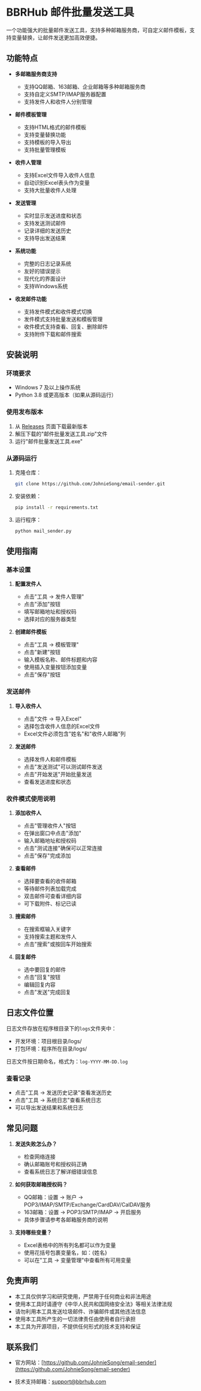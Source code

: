 # BBRHub 邮件批量发送工具

一个功能强大的批量邮件发送工具，支持多种邮箱服务商，可自定义邮件模板，支持变量替换，让邮件发送更加高效便捷。

## 功能特点

- **多邮箱服务商支持**
  - 支持QQ邮箱、163邮箱、企业邮箱等多种邮箱服务商
  - 支持自定义SMTP/IMAP服务器配置
  - 支持发件人和收件人分别管理

- **邮件模板管理**
  - 支持HTML格式的邮件模板
  - 支持变量替换功能
  - 支持模板的导入导出
  - 支持批量管理模板

- **收件人管理**
  - 支持Excel文件导入收件人信息
  - 自动识别Excel表头作为变量
  - 支持大批量收件人处理

- **发送管理**
  - 实时显示发送进度和状态
  - 支持发送测试邮件
  - 记录详细的发送历史
  - 支持导出发送结果

- **系统功能**
  - 完整的日志记录系统
  - 友好的错误提示
  - 现代化的界面设计
  - 支持Windows系统

- **收发邮件功能**
  - 支持发件模式和收件模式切换
  - 发件模式支持批量发送和模板管理
  - 收件模式支持查看、回复、删除邮件
  - 支持附件下载和邮件搜索

## 安装说明

### 环境要求
- Windows 7 及以上操作系统
- Python 3.8 或更高版本（如果从源码运行）

### 使用发布版本
1. 从 [Releases](https://github.com/JohnieSong/email-sender/releases) 页面下载最新版本
2. 解压下载的"邮件批量发送工具.zip"文件
3. 运行"邮件批量发送工具.exe"

### 从源码运行
1. 克隆仓库：
   ```bash
   git clone https://github.com/JohnieSong/email-sender.git
   ```

2. 安装依赖：
   ```bash
   pip install -r requirements.txt
   ```

3. 运行程序：
   ```bash
   python mail_sender.py
   ```

## 使用指南

### 基本设置
1. **配置发件人**
   - 点击"工具 -> 发件人管理"
   - 点击"添加"按钮
   - 填写邮箱地址和授权码
   - 选择对应的服务器类型

2. **创建邮件模板**
   - 点击"工具 -> 模板管理"
   - 点击"新建"按钮
   - 输入模板名称、邮件标题和内容
   - 使用插入变量按钮添加变量
   - 点击"保存"按钮

### 发送邮件
1. **导入收件人**
   - 点击"文件 -> 导入Excel"
   - 选择包含收件人信息的Excel文件
   - Excel文件必须包含"姓名"和"收件人邮箱"列

2. **发送邮件**
   - 选择发件人和邮件模板
   - 点击"发送测试"可以测试邮件发送
   - 点击"开始发送"开始批量发送
   - 查看发送进度和状态

### 收件模式使用说明
1. **添加收件人**
   - 点击"管理收件人"按钮
   - 在弹出窗口中点击"添加"
   - 输入邮箱地址和授权码
   - 点击"测试连接"确保可以正常连接
   - 点击"保存"完成添加

2. **查看邮件**
   - 选择要查看的收件邮箱
   - 等待邮件列表加载完成
   - 双击邮件可查看详细内容
   - 可下载附件、标记已读

3. **搜索邮件**
   - 在搜索框输入关键字
   - 支持搜索主题和发件人
   - 点击"搜索"或按回车开始搜索

4. **回复邮件**
   - 选中要回复的邮件
   - 点击"回复"按钮
   - 编辑回复内容
   - 点击"发送"完成回复

## 日志文件位置

日志文件存放在程序根目录下的`logs`文件夹中：
- 开发环境：项目根目录/logs/
- 打包环境：程序所在目录/logs/

日志文件按日期命名，格式为：`log-YYYY-MM-DD.log` 

### 查看记录
- 点击"工具 -> 发送历史记录"查看发送历史
- 点击"工具 -> 系统日志"查看系统日志
- 可以导出发送结果和系统日志

## 常见问题

1. **发送失败怎么办？**
   - 检查网络连接
   - 确认邮箱账号和授权码正确
   - 查看系统日志了解详细错误信息

2. **如何获取邮箱授权码？**
   - QQ邮箱：设置 -> 账户 -> POP3/IMAP/SMTP/Exchange/CardDAV/CalDAV服务
   - 163邮箱：设置 -> POP3/SMTP/IMAP -> 开启服务
   - 具体步骤请参考各邮箱服务商的说明

3. **支持哪些变量？**
   - Excel表格中的所有列名都可以作为变量
   - 使用花括号包裹变量名，如：{姓名}
   - 可以在"工具 -> 变量管理"中查看所有可用变量

## 免责声明

- 本工具仅供学习和研究使用，严禁用于任何商业和非法用途
- 使用本工具时请遵守《中华人民共和国网络安全法》等相关法律法规
- 请勿利用本工具发送垃圾邮件、诈骗邮件或其他违法信息
- 使用本工具所产生的一切法律责任由使用者自行承担
- 本工具为开源项目，不提供任何形式的技术支持和保证

## 联系我们

- 官方网站：[https://github.com/JohnieSong/email-sender](https://github.com/JohnieSong/email-sender)

- 技术支持邮箱：[support@bbrhub.com](support@bbrhub.com)


